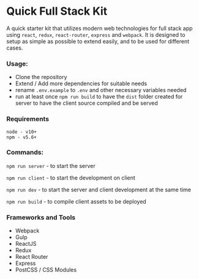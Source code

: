 # Quick Full Stack Kit

A quick starter kit that utilizes modern web technologies for full stack app using `react`, `redux`, `react-router`, `express` and `webpack`. It is designed to setup as simple as possible to extend easily, and to be used for different cases.


### Usage:
- Clone the repository
- Extend / Add more dependencies for suitable needs
- rename `.env.example` to `.env` and other necessary variables needed
- run at least once `npm run build` to have the `dist` folder created for server to have the client source compiled and be served


### Requirements
```
node - v10+
npm - v5.6+
```

### Commands:
`npm run server` - to start the server

`npm run client` - to start the development on client 

`npm run dev` - to start the server and client development at the same time

`npm run build` - to compile client assets to be deployed


### Frameworks and Tools
- Webpack
- Gulp
- ReactJS
- Redux
- React Router
- Express
- PostCSS / CSS Modules
